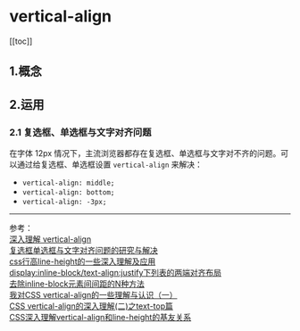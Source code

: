 # vertical-align

[[toc]]

## 1.概念

## 2.运用

### 2.1 复选框、单选框与文字对齐问题

在字体 12px 情况下，主流浏览器都存在复选框、单选框与文字对不齐的问题。可以通过给复选框、单选框设置 `vertical-align` 来解决：

- `vertical-align: middle;`
- `vertical-align: bottom;`
- `vertical-align: -3px;`

***

参考：  
[深入理解 vertical-align](https://blog.csdn.net/u012062760/article/details/52999416)  
[复选框单选框与文字对齐问题的研究与解决](https://www.zhangxinxu.com/wordpress/2009/08/%E5%A4%8D%E9%80%89%E6%A1%86%E6%88%96%E5%8D%95%E9%80%89%E6%A1%86%E4%B8%8E%E6%96%87%E5%AD%97%E5%AF%B9%E9%BD%90%E7%9A%84%E9%97%AE%E9%A2%98%E7%9A%84%E6%B7%B1%E5%85%A5%E7%A0%94%E7%A9%B6%E4%B8%8E%E4%B8%80/)  
[css行高line-height的一些深入理解及应用](https://www.zhangxinxu.com/wordpress/2009/11/css%E8%A1%8C%E9%AB%98line-height%E7%9A%84%E4%B8%80%E4%BA%9B%E6%B7%B1%E5%85%A5%E7%90%86%E8%A7%A3%E5%8F%8A%E5%BA%94%E7%94%A8/)  
[display:inline-block/text-align:justify下列表的两端对齐布局](https://www.zhangxinxu.com/wordpress/2011/03/displayinline-blocktext-alignjustify%E4%B8%8B%E5%88%97%E8%A1%A8%E7%9A%84%E4%B8%A4%E7%AB%AF%E5%AF%B9%E9%BD%90%E5%B8%83%E5%B1%80/)  
[去除inline-block元素间间距的N种方法](https://www.zhangxinxu.com/wordpress/2012/04/inline-block-space-remove-%E5%8E%BB%E9%99%A4%E9%97%B4%E8%B7%9D/)  
[我对CSS vertical-align的一些理解与认识（一）](https://www.zhangxinxu.com/wordpress/2010/05/%E6%88%91%E5%AF%B9css-vertical-align%E7%9A%84%E4%B8%80%E4%BA%9B%E7%90%86%E8%A7%A3%E4%B8%8E%E8%AE%A4%E8%AF%86%EF%BC%88%E4%B8%80%EF%BC%89/)  
[CSS vertical-align的深入理解(二)之text-top篇](https://www.zhangxinxu.com/wordpress/2010/06/css-vertical-align%E7%9A%84%E6%B7%B1%E5%85%A5%E7%90%86%E8%A7%A3%EF%BC%88%E4%BA%8C%EF%BC%89%E4%B9%8Btext-top%E7%AF%87/)  
[CSS深入理解vertical-align和line-height的基友关系](https://www.zhangxinxu.com/wordpress/2015/08/css-deep-understand-vertical-align-and-line-height/)
